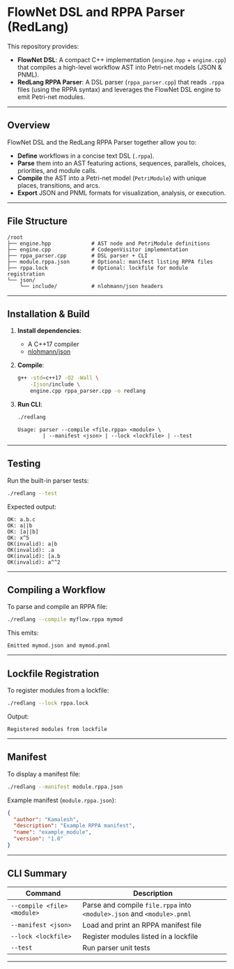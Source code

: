# FlowNet DSL and RPPA Parser (RedLang)

This repository provides:

- **FlowNet DSL**: A compact C++ implementation (`engine.hpp` + `engine.cpp`) that compiles a high-level workflow AST into Petri-net models (JSON & PNML).
- **RedLang RPPA Parser**: A DSL parser (`rppa_parser.cpp`) that reads `.rppa` files (using the RPPA syntax) and leverages the FlowNet DSL engine to emit Petri-net modules.

---

## Overview

FlowNet DSL and the RedLang RPPA Parser together allow you to:

- **Define** workflows in a concise text DSL (`.rppa`).
- **Parse** them into an AST featuring actions, sequences, parallels, choices, priorities, and module calls.
- **Compile** the AST into a Petri-net model (`PetriModule`) with unique places, transitions, and arcs.
- **Export** JSON and PNML formats for visualization, analysis, or execution.

---

## File Structure

```text
/root
├── engine.hpp             # AST node and PetriModule definitions
├── engine.cpp             # CodegenVisitor implementation
├── rppa_parser.cpp        # DSL parser + CLI
├── module.rppa.json       # Optional: manifest listing RPPA files
├── rppa.lock              # Optional: lockfile for module registration
└── json/
    └── include/           # nlohmann/json headers
```

---

## Installation & Build

1. **Install dependencies**:
   - A C++17 compiler
   - [nlohmann/json](https://github.com/nlohmann/json)

2. **Compile**:

   ```bash
   g++ -std=c++17 -O2 -Wall \
       -Ijson/include \
       engine.cpp rppa_parser.cpp -o redlang
   ```

3. **Run CLI**:

   ```bash
   ./redlang
   ```

   ```text
   Usage: parser --compile <file.rppa> <module> \
           | --manifest <json> | --lock <lockfile> | --test
   ```

---

## Testing

Run the built-in parser tests:

```bash
./redlang --test
```

Expected output:

```text
OK: a.b.c
OK: a||b
OK: [a||b]
OK: x^5
OK(invalid): a|b
OK(invalid): .a
OK(invalid): [a.b
OK(invalid): a^^2
```

---

## Compiling a Workflow

To parse and compile an RPPA file:

```bash
./redlang --compile myflow.rppa mymod
```

This emits:

```text
Emitted mymod.json and mymod.pnml
```

---

## Lockfile Registration

To register modules from a lockfile:

```bash
./redlang --lock rppa.lock
```

Output:

```text
Registered modules from lockfile
```

---

## Manifest

To display a manifest file:

```bash
./redlang --manifest module.rppa.json
```

Example manifest (`module.rppa.json`):

```json
{
  "author": "Kamalesh",
  "description": "Example RPPA manifest",
  "name": "example_module",
  "version": "1.0"
}
```

---

## CLI Summary

| Command                              | Description                                                                      |
|--------------------------------------|----------------------------------------------------------------------------------|
| `--compile <file> <module>`         | Parse and compile `file.rppa` into `<module>.json` and `<module>.pnml`          |
| `--manifest <json>`                 | Load and print an RPPA manifest file                                             |
| `--lock <lockfile>`                 | Register modules listed in a lockfile                                            |
| `--test`                            | Run parser unit tests                                                            |

---

